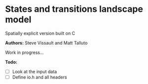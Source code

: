 States and transitions landscape model 
========

Spatially explicit version built on C

**Authors:** Steve Vissault and Matt Talluto

Work in progress...

**Todo:**

- [ ] Look at the input data
- [ ] Define io.h and all headers
